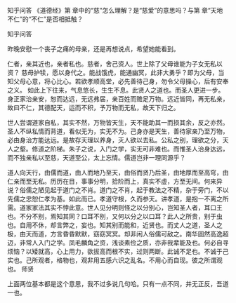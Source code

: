  
 知乎问答 《道德经》第 章中的“慈”怎么理解？是“慈爱”的意思吗？与第 章“天地不仁”的“不仁”是否相抵触？ 
 
 
 
 
 
 知乎问答 
 
 

 

 昨晚安慰一个丧子之痛的母亲，还是再想说点，希望她能看到。

 

 仁者，亲其近也，亲者私也。慈者，舍己资人。世上除了父母谁能为子女无私以资？ 慈母护犊，愿以身代之。能战饿虎，能通幽冥，此非大勇乎？即为父母，当知父母心意，将心比心。若欲孝顺高堂，必先善待己身，勿令父母操心，后有安奉之义。 如此上下往来，气息悠长，生生不息。此贤人之道也。而圣人更进一步。身正家治亲安，恕而达远，无远弗届，亲百姓而赡足万物。远近皆同，再无私亲，故曰不仁，其德配天，运而不积，予万物而无私，故天下归之。

 

 世人尝谓道家自私，其实不然，万物皆天生，天不能助其一而损其余，反之亦然。圣人不纵私情而背道，看似无为，实无不为。己身亦是天生，善待家亲乃至万物，必由身治方能达远。是故存天理以养身，灭人欲以去私。公私之别，理欲之分，天人之壑。修道之阶梯。朱子之说，入门之学，实无可非难也。而惟圣人治身达远，而不独亲私以至慈，天道至公，太上忘情。儒道岂非一理同源乎？

 

 道人向天行，由儒而道，由人而地乃至天，由俗而贤乃后圣，由地厚而至高穹，由仁亲而至无私。历历在目，事事分明，拾阶而上，真实不虚，方至无间。何来异说？俗儒之陋见起于道门之不肖。道门之不肖，起于教法之不精，杂于旁门，不以先儒之忠恕仁孝为基。如此而已。孝道守根，久而参天。讲孝道，是抱一不离之所需。道家家法其实不悖此意。世人见分明则怪之以分别心，岂知圣人者，耳口王也。不分不别，焉知其同？口耳不别，又何以分之以口耳？此人之所贵，别于虫也。自用不休，却言弊之，妄也。知其别而能和，近贤也。而丈人之道，圣人之极，由天而道，方言昏昏默默，窈窈冥冥。却非闲人俗儒可敌之。南华固然高逸超迈，非常人入门之学。凤毛麟角之资，浅谈素俭之质，亦非我辈能及也。何必自寻烦恼？以矮就高，心上用力，欲拔高而根不实，过则两断。此诚不足也。不诚于己实也。己所观者，格物也，观非用五感六识之乱名。不用心而自现。彼之所谓观也。 师贤 

 

 上面两位基本都是这个意思，我不过多说几句哈。只有一点不同，并无正反，吾道一也。 